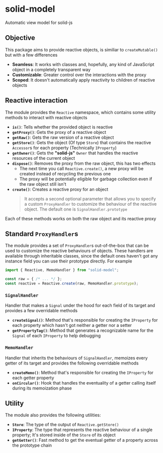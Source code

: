 
# solid-model
Automatic view model for solid-js

## Objective
This package aims to provide reactive objects, is similiar to `createMutable()` but with a few differences
- **Seamless**: It works with classes and, hopefully, any kind of JavaScript object in a completely transparent way
- **Customizable**: Greater control over the interactions with the proxy
- **Scoped**: It doesn't automatically apply reactivity to children of reactive objects

## Reactive interaction
The module provides the `Reactive` namespace, which contains some utility methods to interact with reactive objects
- **`is()`**: Tells whether the provided object is reactive
- **`getProxy()`**: Gets the proxy of a reactive object
- **`getRaw()`**: Gets the raw version of a reactive object
- **`getStore()`**: Gets the object (Of type `Store`) that contains the reactive `Accessor`s for each property (Technically `IProperty`)
- **`getOwner()`**: Gets the **"solid-js"** `Owner` that handles the reactive resources of the current object
- **`dispose()`**: Removes the proxy from the raw object, this has two effects
  - The next time you call `Reactive.create()`, a new proxy will be created instead of recycling the previous one
  - The proxy will be potentially eligible for garbage collection even if the raw object still isn't
- **`create()`**: Creates a reactive proxy for an object
  > It accepts a second optional parameter that allows you to specify a custom `ProxyHandler` to customize the behaviour of the reactive object. The default one is `SignalHandler.prototype`

Each of these methods works on both the raw object and its reactive proxy

## Standard `ProxyHandler`s
The module provides a set of `ProxyHandler`s out-of-the-box that can be used to customize the reactive behaviours of objects.
These handlers are available through inheritable classes, since the default ones haven't got any instance field you can use their prototype directly.
For example
```ts
import { Reactive, MemoHandler } from "solid-model";

const raw = { /* ... */ };
const reactive = Reactive.create(raw, MemoHandler.prototype);
```

### `SignalHandler`
Handler that makes a `Signal` under the hood for each field of its target and provides a few overridable methods
- **`createSignal()`**: Method that's responsible for creating the `IProperty` for each property which hasn't got neither a getter nor a setter
- **`getPropertyTag()`**: Method that generates a recognizable name for the `Signal` of each `IProperty` to help debugging

### `MemoHandler`
Handler that inherits the behaviours of `SignalHandler`, memoizes every getter of its target and provides the following overridable methods
- **`createMemo()`**: Method that's responsible for creating the `IProperty` for each getter property
- **`onCircular()`**: Hook that handles the eventuality of a getter calling itself during its memoization phase

## Utility
The module also provides the following utilities:
- **`Store`**: The type of the output of `Reactive.getStore()`
- **`IProperty`**: The type that represents the reactive behaviour of a single property; It's stored inside of the `Store` of its object
- **`getGetter()`**: Fast method to get the eventual getter of a property across the prototype chain